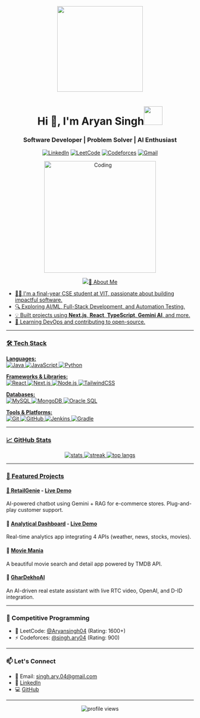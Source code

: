 <div align="center">
  <img width="230" src="https://res.cloudinary.com/ddglxo0l3/image/upload/v1631424300/Self/ezgif-5-68a1793b1a9d_yea9o1.gif" />
</div>
<h1 align="center">Hi 👋, I'm Aryan Singh<img src="https://emojis.slackmojis.com/emojis/images/1577305505/7373/hand_wave.gif?1577305505" width="50" /></h1>
<h3 align="center">Software Developer | Problem Solver | AI Enthusiast</h3>

<p align="center">
  <a href="https://www.linkedin.com/in/aryan-singh-438178219/"><img alt="LinkedIn" src="https://img.shields.io/badge/LinkedIn-blue?logo=linkedin&style=flat-square"></a>
  <a href="https://leetcode.com/Aryansingh04/"><img alt="LeetCode" src="https://img.shields.io/badge/LeetCode-FFA116?logo=leetcode&logoColor=white&style=flat-square"></a>
  <a href="https://codeforces.com/profile/singh.ary04"><img alt="Codeforces" src="https://img.shields.io/badge/Codeforces-1f8acb?style=flat-square&logo=codeforces&logoColor=white"></a>
  <a href="mailto:singh.ary.04@gmail.com"><img alt="Gmail" src="https://img.shields.io/badge/Gmail-D14836?logo=gmail&logoColor=white&style=flat-square"></a>
</p>
<div align="center">
<img  alt="Coding" width="300" src="https://i.pinimg.com/originals/81/17/8b/81178b47a8598f0c81c4799f2cdd4057.gif">
</div>
<p align="center">
  <a href="https://github.com/CodeWhiteWeb/CodeWhiteWeb"><img src="https://readme-typing-svg.herokuapp.com?color=%2336BCF7&center=true&vCenter=true&lines=Hi+%2C+welcome+to+my+Github+page;I+am+Aryan+Singh;I+Am+A+Final+Year+Btech+Student;Full+Stack+Devloper;MERN></a>
</p>


---

### 🚀 About Me

- 👨‍💻 I'm a final-year CSE student at VIT, passionate about building impactful software.
- 🔍 Exploring AI/ML, Full-Stack Development, and Automation Testing.
- 💡 Built projects using **Next.js**, **React**, **TypeScript**, **Gemini AI**, and more.
- 🌱 Learning DevOps and contributing to open-source.

---

### 🛠️ Tech Stack

**Languages:**  
![Java](https://img.shields.io/badge/-Java-007396?logo=java&logoColor=white&style=flat-square)
![JavaScript](https://img.shields.io/badge/-JavaScript-F7DF1E?logo=javascript&logoColor=black&style=flat-square)
![Python](https://img.shields.io/badge/-Python-3776AB?logo=python&logoColor=white&style=flat-square)

**Frameworks & Libraries:**  
![React](https://img.shields.io/badge/-React-61DAFB?logo=react&logoColor=black&style=flat-square)
![Next.js](https://img.shields.io/badge/-Next.js-000000?logo=nextdotjs&logoColor=white&style=flat-square)
![Node.js](https://img.shields.io/badge/-Node.js-339933?logo=nodedotjs&logoColor=white&style=flat-square)
![TailwindCSS](https://img.shields.io/badge/-TailwindCSS-06B6D4?logo=tailwindcss&logoColor=white&style=flat-square)

**Databases:**  
![MySQL](https://img.shields.io/badge/-MySQL-4479A1?logo=mysql&logoColor=white&style=flat-square)
![MongoDB](https://img.shields.io/badge/-MongoDB-47A248?logo=mongodb&logoColor=white&style=flat-square)
![Oracle SQL](https://img.shields.io/badge/-OracleSQL-F80000?logo=oracle&logoColor=white&style=flat-square)

**Tools & Platforms:**  
![Git](https://img.shields.io/badge/-Git-F05032?logo=git&logoColor=white&style=flat-square)
![GitHub](https://img.shields.io/badge/-GitHub-181717?logo=github&logoColor=white&style=flat-square)
![Jenkins](https://img.shields.io/badge/-Jenkins-D24939?logo=jenkins&logoColor=white&style=flat-square)
![Gradle](https://img.shields.io/badge/-Gradle-02303A?logo=gradle&logoColor=white&style=flat-square)

---

### 📈 GitHub Stats

<p align="center">
  <img src="https://github-readme-stats.vercel.app/api?username=aryan-s-ingh&show_icons=true&theme=radical" alt="stats" />
  <img src="https://github-readme-streak-stats.herokuapp.com/?user=aryan-s-ingh&theme=radical" alt="streak" />
  <img src="https://github-readme-stats.vercel.app/api/top-langs/?username=aryan-s-ingh&layout=compact&theme=radical" alt="top langs" />
</p>

---

### 💼 Featured Projects

#### 🔹 [RetailGenie](https://github.com/aryan-s-ingh/RetailGenie) - [Live Demo](https://retailgenie.vercel.app/)
AI-powered chatbot using Gemini + RAG for e-commerce stores. Plug-and-play customer support.

#### 🔹 [Analytical Dashboard](https://github.com/aryan-s-ingh/Analytical-dashboard) - [Live Demo](https://aryan-singh-analytical-dashboard.vercel.app/)
Real-time analytics app integrating 4 APIs (weather, news, stocks, movies).

#### 🔹 [Movie Mania](https://github.com/aryan-s-ingh/movie-mania)
A beautiful movie search and detail app powered by TMDB API.

#### 🔹 [GharDekhoAI](https://github.com/aryan-s-ingh/GharDekhoAI)
An AI-driven real estate assistant with live RTC video, OpenAI, and D-ID integration.

---

### 🎯 Competitive Programming

- 🧠 LeetCode: [@Aryansingh04](https://leetcode.com/Aryansingh04) (Rating: 1600+)
- ⚡ Codeforces: [@singh.ary04](https://codeforces.com/profile/singh.ary04) (Rating: 900)

---

### 📫 Let's Connect

- 📧 Email: singh.ary.04@gmail.com  
- 💼 [LinkedIn](https://www.linkedin.com/in/aryan-singh-438178219/)  
- 💻 [GitHub](https://github.com/aryan-s-ingh)

---

<p align="center">
  <img src="https://komarev.com/ghpvc/?username=aryan-s-ingh&style=flat-square" alt="profile views" />
</p>
